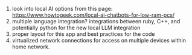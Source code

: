  1) look into local AI options from this page: https://www.howtogeek.com/local-ai-chatbots-for-low-ram-pcs/
 2) multiple language integration? integrations between ruby, C++, and potentially python for the new local LLM integration
 3) proper layout for this app and best practices for the code 
 4) virtualized network connections for access on multiple devices within home network. 